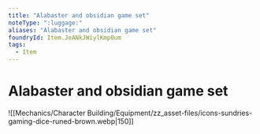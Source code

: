 ```yaml
---
title: "Alabaster and obsidian game set"
noteType: ":luggage:"
aliases: "Alabaster and obsidian game set"
foundryId: Item.JeANkJWiylKmp0um
tags:
  - Item
---
```


# Alabaster and obsidian game set
![[Mechanics/Character Building/Equipment/zz_asset-files/icons-sundries-gaming-dice-runed-brown.webp|150]]
